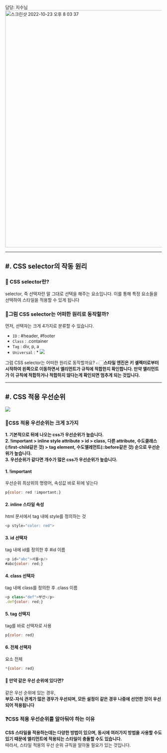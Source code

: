 담당: 지수님
<img width="761" alt="스크린샷 2022-10-23 오후 8 03 37" src="https://user-images.githubusercontent.com/102123710/197388579-d0b49c15-137d-4c56-8722-6114de2438b6.png">

---

## #. CSS selector의 작동 원리
### 🔎 CSS selector란?
selector, 즉 선택자란 말 그대로 선택을 해주는 요소입니다. 이를 통해 특정 요소들을 선택하여 스타일을 적용할 수 있게 됩니다 
### 📍그럼 CSS selector는 어떠한 원리로 동작할까?
먼저, 선택자는 크게 4가지로 분류할 수 있습니다. 

* `ID` : #header, #footer
* `Class` : .container
* `Tag` : div, p, a
* `Universal` : *
![](https://velog.velcdn.com/images/fejigu/post/31957534-7140-4692-824c-d8d6fa137709/image.png)

그럼 CSS selector는 어떠한 원리로 동작할까요?
👉🏻**스타일 엔진은 키 셀렉터로부터 시작하여 왼쪽으로 이동하면서 엘리먼트가 규칙에 적합한지 확인합니다. 만약 엘리먼트가 이 규칙에 적합하거나 적합하지 않다는게 확인되면 멈추게 되는 것입니다.**

---

## #. CSS 적용 우선순위
![](https://images.velog.io/images/khsfun0312/post/1dd50153-6f75-4173-9aa9-bd6b7e0a2072/image.png)

### 📍CSS 적용 우선순위는 크게 3가지
**1. 기본적으로 뒤에 나오는 css가 우선순위가 높습니다.<br>
2. !important > inline style attribute > id > class, 다른 attribute, 수도클래스(:first-child같은 것) > tag element, 수도엘레먼트(::before같은 것) 순으로 우선순위가 높습니다.<br>
3. 우선순위가 같다면 개수가 많은 css가 우선순위가 높습니다.**

#### 1. !important
우선순위 최상위의 명령어, 속성값 바로 뒤에 넣는다
```javascript
p{color: red !important;}
```
#### 2. inline 스타일 속성
html 문서에서 tag 내에 style를 정의하는 것
```javascript
<p style="color: red">
```
#### 3. id 선택자
tag 내에 id를 정의한 후 #id 이름
```javascript
<p id="abc">서울<p/>
#abc{color: red;}
```
#### 4. class 선택자
tag 내에 class를 정의한 후 .class 이름
```javascript
<p class="def">부산</p>
.def{color: red;}
```
#### 5. tag 선택지
tag를 바로 선택자로 사용
```javascript
p{color: red}
```
#### 6. 전체 선택자
요소 전체
```javascript
*{color: red}
```
#### 🔎 만약 같은 우선 순위에 있다면?
같은 우선 순위에 있는 경우, <br>
**부모-자식 관계가 많은 경우가 우선되며, 모든 설정이 같은 경우 나중에 선언한 것이 우선되어 적용됩니다**

### ❓CSS 적용 우선순위를 알아둬야 하는 이유
**CSS 스타일을 적용하는데는 다양한 방법이 있으며, 동시에 여러가지 방법을 사용할 수도 있기 때문에 엘리먼트에 적용되는 스타일이 충돌할 수도 있습니다.**<br>
따라서, 스타일 적용의 우선 순위 규칙을 알아둘 필요가 있는 것입니다.
